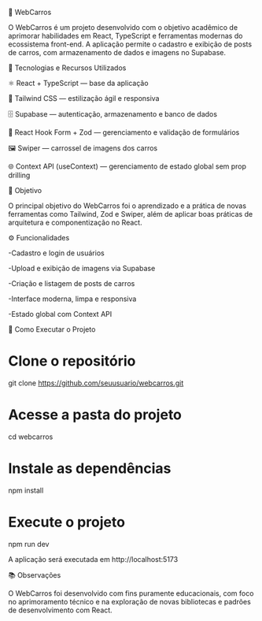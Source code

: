 🚗 WebCarros

O WebCarros é um projeto desenvolvido com o objetivo acadêmico de aprimorar habilidades em React, TypeScript e ferramentas modernas do ecossistema front-end.
A aplicação permite o cadastro e exibição de posts de carros, com armazenamento de dados e imagens no Supabase.


🧠 Tecnologias e Recursos Utilizados

⚛️ React + TypeScript — base da aplicação

🎨 Tailwind CSS — estilização ágil e responsiva

🗄️ Supabase — autenticação, armazenamento e banco de dados

🧾 React Hook Form + Zod — gerenciamento e validação de formulários

🖼️ Swiper — carrossel de imagens dos carros

🌐 Context API (useContext) — gerenciamento de estado global sem prop drilling


🎯 Objetivo

O principal objetivo do WebCarros foi o aprendizado e a prática de novas ferramentas como Tailwind, Zod e Swiper, além de aplicar boas práticas de arquitetura e componentização no React.


⚙️ Funcionalidades

-Cadastro e login de usuários

-Upload e exibição de imagens via Supabase

-Criação e listagem de posts de carros

-Interface moderna, limpa e responsiva

-Estado global com Context API

🚀 Como Executar o Projeto

# Clone o repositório
git clone https://github.com/seuusuario/webcarros.git


# Acesse a pasta do projeto
cd webcarros


# Instale as dependências
npm install


# Execute o projeto
npm run dev



A aplicação será executada em http://localhost:5173

📚 Observações

O WebCarros foi desenvolvido com fins puramente educacionais, com foco no aprimoramento técnico e na exploração de novas bibliotecas e padrões de desenvolvimento com React.
